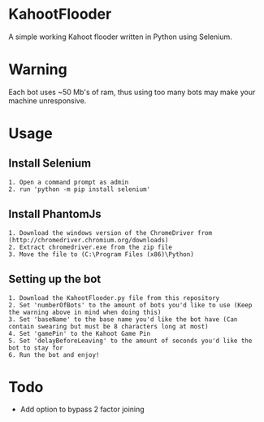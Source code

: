 # KahootFlooder
A simple working Kahoot flooder written in Python using Selenium.

# Warning
Each bot uses ~50 Mb's of ram, thus using too many bots may make your machine unresponsive.

# Usage
 
 ## Install Selenium 
 
    1. Open a command prompt as admin
    2. run 'python -m pip install selenium'
    
 ## Install PhantomJs
 
    1. Download the windows version of the ChromeDriver from (http://chromedriver.chromium.org/downloads)
    2. Extract chromedriver.exe from the zip file
    3. Move the file to (C:\Program Files (x86)\Python)
    
 ## Setting up the bot
 
    1. Download the KahootFlooder.py file from this repository
    2. Set 'numberOfBots' to the amount of bots you'd like to use (Keep the warning above in mind when doing this)
    3. Set 'baseName' to the base name you'd like the bot have (Can contain swearing but must be 8 characters long at most)
    4. Set 'gamePin' to the Kahoot Game Pin
    5. Set 'delayBeforeLeaving' to the amount of seconds you'd like the bot to stay for
    6. Run the bot and enjoy!
    
# Todo

   - Add option to bypass 2 factor joining

